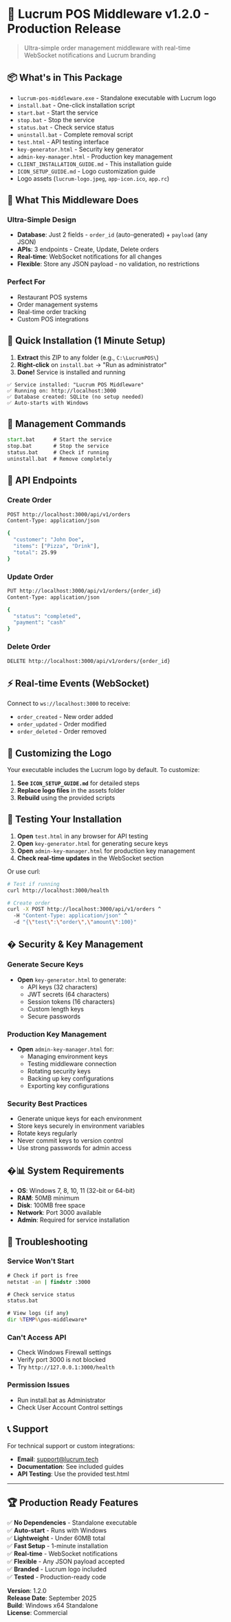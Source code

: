 # 🚀 Lucrum POS Middleware v1.2.0 - Production Release

> Ultra-simple order management middleware with real-time WebSocket notifications and Lucrum branding

## 📦 What's in This Package

- `lucrum-pos-middleware.exe` - Standalone executable with Lucrum logo
- `install.bat` - One-click installation script  
- `start.bat` - Start the service
- `stop.bat` - Stop the service
- `status.bat` - Check service status
- `uninstall.bat` - Complete removal script
- `test.html` - API testing interface
- `key-generator.html` - Security key generator
- `admin-key-manager.html` - Production key management
- `CLIENT_INSTALLATION_GUIDE.md` - This installation guide
- `ICON_SETUP_GUIDE.md` - Logo customization guide
- Logo assets (`lucrum-logo.jpeg`, `app-icon.ico`, `app.rc`)

## 🎯 What This Middleware Does

### Ultra-Simple Design
- **Database**: Just 2 fields - `order_id` (auto-generated) + `payload` (any JSON)
- **APIs**: 3 endpoints - Create, Update, Delete orders
- **Real-time**: WebSocket notifications for all changes
- **Flexible**: Store any JSON payload - no validation, no restrictions

### Perfect For
- Restaurant POS systems
- Order management systems  
- Real-time order tracking
- Custom POS integrations

## 🚀 Quick Installation (1 Minute Setup)

1. **Extract** this ZIP to any folder (e.g., `C:\LucrumPOS\`)
2. **Right-click** on `install.bat` → "Run as administrator"
3. **Done!** Service is installed and running

```
✅ Service installed: "Lucrum POS Middleware"
✅ Running on: http://localhost:3000
✅ Database created: SQLite (no setup needed)
✅ Auto-starts with Windows
```

## 🔧 Management Commands

```cmd
start.bat      # Start the service
stop.bat       # Stop the service  
status.bat     # Check if running
uninstall.bat  # Remove completely
```

## 📡 API Endpoints

### Create Order
```bash
POST http://localhost:3000/api/v1/orders
Content-Type: application/json

{
  "customer": "John Doe",
  "items": ["Pizza", "Drink"],
  "total": 25.99
}
```

### Update Order  
```bash
PUT http://localhost:3000/api/v1/orders/{order_id}
Content-Type: application/json

{
  "status": "completed",
  "payment": "cash"
}
```

### Delete Order
```bash
DELETE http://localhost:3000/api/v1/orders/{order_id}
```

## ⚡ Real-time Events (WebSocket)

Connect to `ws://localhost:3000` to receive:
- `order_created` - New order added
- `order_updated` - Order modified  
- `order_deleted` - Order removed

## 🎨 Customizing the Logo

Your executable includes the Lucrum logo by default. To customize:

1. **See `ICON_SETUP_GUIDE.md`** for detailed steps
2. **Replace logo files** in the assets folder
3. **Rebuild** using the provided scripts

## 🧪 Testing Your Installation

1. **Open** `test.html` in any browser for API testing
2. **Open** `key-generator.html` for generating secure keys
3. **Open** `admin-key-manager.html` for production key management
4. **Check real-time updates** in the WebSocket section

Or use curl:
```bash
# Test if running
curl http://localhost:3000/health

# Create order
curl -X POST http://localhost:3000/api/v1/orders ^
  -H "Content-Type: application/json" ^
  -d "{\"test\":\"order\",\"amount\":100}"
```

## � Security & Key Management

### Generate Secure Keys
- **Open** `key-generator.html` to generate:
  - API keys (32 characters)
  - JWT secrets (64 characters) 
  - Session tokens (16 characters)
  - Custom length keys
  - Secure passwords

### Production Key Management
- **Open** `admin-key-manager.html` for:
  - Managing environment keys
  - Testing middleware connection
  - Rotating security keys
  - Backing up key configurations
  - Exporting key configurations

### Security Best Practices
- Generate unique keys for each environment
- Store keys securely in environment variables
- Rotate keys regularly
- Never commit keys to version control
- Use strong passwords for admin access

## �📊 System Requirements

- **OS**: Windows 7, 8, 10, 11 (32-bit or 64-bit)
- **RAM**: 50MB minimum
- **Disk**: 100MB free space
- **Network**: Port 3000 available
- **Admin**: Required for service installation

## 🔧 Troubleshooting

### Service Won't Start
```cmd
# Check if port is free
netstat -an | findstr :3000

# Check service status
status.bat

# View logs (if any)
dir %TEMP%\pos-middleware*
```

### Can't Access API
- Check Windows Firewall settings
- Verify port 3000 is not blocked
- Try `http://127.0.0.1:3000/health`

### Permission Issues
- Run install.bat as Administrator
- Check User Account Control settings

## 📞 Support

For technical support or custom integrations:
- **Email**: support@lucrum.tech
- **Documentation**: See included guides
- **API Testing**: Use the provided test.html

---

## 🏆 Production Ready Features

✅ **No Dependencies** - Standalone executable  
✅ **Auto-start** - Runs with Windows  
✅ **Lightweight** - Under 60MB total  
✅ **Fast Setup** - 1-minute installation  
✅ **Real-time** - WebSocket notifications  
✅ **Flexible** - Any JSON payload accepted  
✅ **Branded** - Lucrum logo included  
✅ **Tested** - Production-ready code  

**Version**: 1.2.0  
**Release Date**: September 2025  
**Build**: Windows x64 Standalone  
**License**: Commercial